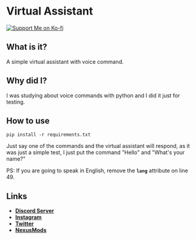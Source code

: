 # Virtual Assistant
[![Support Me on Ko-fi](https://i.imgur.com/7Cm07AZ.png)](https://ko-fi.com/siriusbeck)

## What is it?
A simple virtual assistant with voice command.

## Why did I?
I was studying about voice commands with python and I did it just for testing.

## How to use
```
pip install -r requirements.txt
```

Just say one of the commands and the virtual assistant will respond, as it was just a simple test, I just put the command "Hello" and "What's your name?"

PS: If you are going to speak in English, remove the **`lang`** attribute on line 49.

## Links
- **[Discord Server](https://discord.gg/pVKQ7vzmKE)**
- **[Instagram](https://instagram.com)**
- **[Twitter](https://twitter.com/_katiorro)**
- **[NexusMods](https://www.nexusmods.com/users/73453593)**
